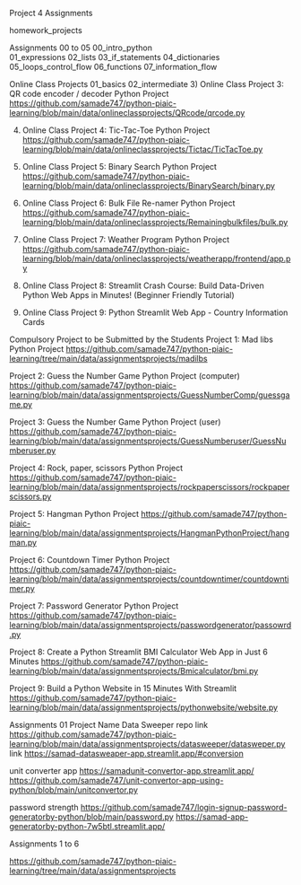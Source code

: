 Project 4 Assignments

homework_projects  

Assignments 00 to 05 
00_intro_python  
01_expressions
02_lists 
03_if_statements 
04_dictionaries
05_loops_control_flow 
06_functions 
07_information_flow 


Online Class Projects
01_basics 
02_intermediate
3) Online Class Project 3: QR code encoder / decoder Python Project
https://github.com/samade747/python-piaic-learning/blob/main/data/onlineclassprojects/QRcode/qrcode.py

4) Online Class Project 4: Tic-Tac-Toe Python Project
https://github.com/samade747/python-piaic-learning/blob/main/data/onlineclassprojects/Tictac/TicTacToe.py

5) Online Class Project 5: Binary Search Python Project 
https://github.com/samade747/python-piaic-learning/blob/main/data/onlineclassprojects/BinarySearch/binary.py

6) Online Class Project 6: Bulk File Re-namer Python Project
https://github.com/samade747/python-piaic-learning/blob/main/data/onlineclassprojects/Remainingbulkfiles/bulk.py

7) Online Class Project 7: Weather Program Python Project
https://github.com/samade747/python-piaic-learning/blob/main/data/onlineclassprojects/weatherapp/frontend/app.py

8) Online Class Project 8: Streamlit Crash Course: Build Data-Driven Python Web Apps in Minutes! (Beginner Friendly Tutorial)
9) Online Class Project 9: Python Streamlit Web App - Country Information Cards


Compulsory Project to be Submitted by the Students
Project 1: Mad libs Python Project
https://github.com/samade747/python-piaic-learning/tree/main/data/assignmentsprojects/madilbs

Project 2: Guess the Number Game Python Project (computer)
https://github.com/samade747/python-piaic-learning/blob/main/data/assignmentsprojects/GuessNumberComp/guessgame.py

Project 3: Guess the Number Game Python Project (user)
https://github.com/samade747/python-piaic-learning/blob/main/data/assignmentsprojects/GuessNumberuser/GuessNumberuser.py

Project 4: Rock, paper, scissors Python Project
https://github.com/samade747/python-piaic-learning/blob/main/data/assignmentsprojects/rockpaperscissors/rockpaperscissors.py

Project 5: Hangman Python Project
https://github.com/samade747/python-piaic-learning/blob/main/data/assignmentsprojects/HangmanPythonProject/hangman.py

Project 6: Countdown Timer Python Project
https://github.com/samade747/python-piaic-learning/blob/main/data/assignmentsprojects/countdowntimer/countdowntimer.py

Project 7: Password Generator Python Project
https://github.com/samade747/python-piaic-learning/blob/main/data/assignmentsprojects/passwordgenerator/passowrd.py

Project 8: Create a Python Streamlit BMI Calculator Web App in Just 6 Minutes
https://github.com/samade747/python-piaic-learning/blob/main/data/assignmentsprojects/Bmicalculator/bmi.py

Project 9: Build a Python Website in 15 Minutes With Streamlit
https://github.com/samade747/python-piaic-learning/blob/main/data/assignmentsprojects/pythonwebsite/website.py













Assignments 01
Project Name  Data Sweeper
repo link https://github.com/samade747/python-piaic-learning/blob/main/data/assignmentsprojects/datasweeper/datasweper.py
link https://samad-datasweaper-app.streamlit.app/#conversion

unit converter app https://samadunit-convertor-app.streamlit.app/
https://github.com/samade747/unit-convertor-app-using-python/blob/main/unitconvertor.py

password strength 
https://github.com/samade747/login-signup-password-generatorby-python/blob/main/password.py
https://samad-app-generatorby-python-7w5btl.streamlit.app/

















Assignments 1 to 6

https://github.com/samade747/python-piaic-learning/tree/main/data/assignmentsprojects

